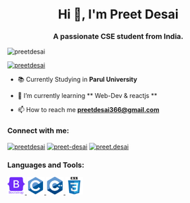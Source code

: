 <h1 align="center">Hi 👋, I'm Preet Desai</h1>
<h3 align="center">A passionate CSE student from India.</h3>

<p align="left"> <img src="https://komarev.com/ghpvc/?username=preetdesai&label=Profile%20views&color=0e75b6&style=flat" alt="preetdesai" /> </p>

<p align="left"> <a href="https://github.com/ryo-ma/github-profile-trophy"><img src="https://github-profile-trophy.vercel.app/?username=preetdesai" alt="preetdesai" /></a> </p>

- 📚 Currently Studying in **Parul University**

- 🌱 I’m currently learning ** Web-Dev & reactjs **

- 📫 How to reach me **preetdesai366@gmail.com**

<h3 align="left">Connect with me:</h3>
<p align="left">
<a href="https://twitter.com/preetdesai" target="blank"><img align="center" src="https://raw.githubusercontent.com/rahuldkjain/github-profile-readme-generator/master/src/images/icons/Social/twitter.svg" alt="preetdesai" height="30" width="40" /></a>
<a href="https://linkedin.com/in/preet-desai" target="blank"><img align="center" src="https://raw.githubusercontent.com/rahuldkjain/github-profile-readme-generator/master/src/images/icons/Social/linked-in-alt.svg" alt="preet-desai" height="30" width="40" /></a>
<a href="https://instagram.com/preet.desai" target="blank"><img align="center" src="https://raw.githubusercontent.com/rahuldkjain/github-profile-readme-generator/master/src/images/icons/Social/instagram.svg" alt="preet.desai" height="30" width="40" /></a>
</p>

<h3 align="left">Languages and Tools:</h3>
<p align="left"> <a href="https://getbootstrap.com" target="_blank" rel="noreferrer"> <img src="https://raw.githubusercontent.com/devicons/devicon/master/icons/bootstrap/bootstrap-plain-wordmark.svg" alt="bootstrap" width="40" height="40"/> </a> <a href="https://www.cprogramming.com/" target="_blank" rel="noreferrer"> <img src="https://raw.githubusercontent.com/devicons/devicon/master/icons/c/c-original.svg" alt="c" width="40" height="40"/> </a> <a href="https://www.w3schools.com/cpp/" target="_blank" rel="noreferrer"> <img src="https://raw.githubusercontent.com/devicons/devicon/master/icons/cplusplus/cplusplus-original.svg" alt="cplusplus" width="40" height="40"/> </a> <a href="https://www.w3schools.com/css/" target="_blank" rel="noreferrer"> <img src="https://raw.githubusercontent.com/devicons/devicon/master/icons/css3/css3-original-wordmark.svg" alt="css3" width="40" height="40"/> </a> <a href="https://expressjs.com" target="_blank" rel="noreferrer"> <img src="https://raw.githubusercontent.com/devicons/devicon/master/icons/exp
